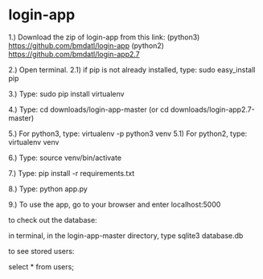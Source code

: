 # login-app

1.) Download the zip of login-app from this link: 
(python3) https://github.com/bmdatl/login-app 
(python2) https://github.com/bmdatl/login-app2.7

2.) Open terminal. 
	2.1) if pip is not already installed, type: sudo easy_install pip
	
3.) Type: sudo pip install virtualenv

4.) Type: cd downloads/login-app-master (or cd downloads/login-app2.7-master)

5.) For python3, type: virtualenv -p python3 venv 
	5.1) For python2, type: virtualenv venv
	
6.) Type: source venv/bin/activate

7.) Type: pip install -r requirements.txt

8.) Type: python app.py

9.) To use the app, go to your browser and enter localhost:5000


to check out the database:

in terminal, in the login-app-master directory, type sqlite3 database.db

to see stored users:

select * from users;
